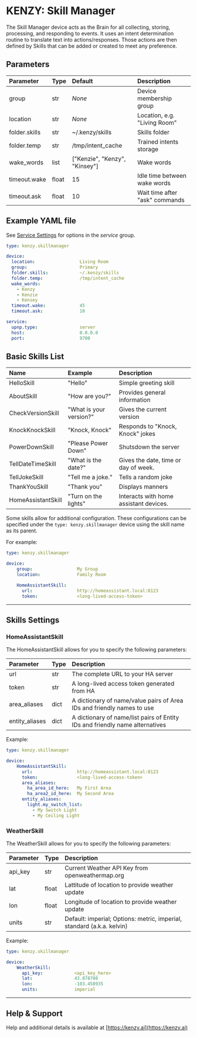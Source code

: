 # KENZY: Skill Manager

The Skill Manager device acts as the Brain for all collecting, storing, processing, and responding to events.  It uses an intent determination routine to translate text into actions/responses.  Those actions are then defined by Skills that can be added or created to meet any preference.

## Parameters
| Parameter           | Type    | Default                       | Description                       |
| :------------------ | :------ | :---------------------------- | :-------------------------------- |
| group               | str     | *None*                        | Device membership group           |
| location            | str     | *None*                        | Location, e.g. "Living Room"      |
| folder.skills       | str     | ~/.kenzy/skills               | Skills folder                     |
| folder.temp         | str     | /tmp/intent_cache             | Trained intents storage           |
| wake_words          | list    | ["Kenzie", "Kenzy", "Kinsey"] | Wake words                        |
| timeout.wake        | float   | 15                            | Idle time between wake words      |
| timeout.ask         | float   | 10                            | Wait time after "ask" commands    |

## Example YAML file

See [Service Settings](kenzy.containers.md) for options in the *service* group.
```yaml
type: kenzy.skillmanager

device: 
  location:                 Living Room
  group:                    Primary
  folder.skills:            ~/.kenzy/skills
  folder.temp:              /tmp/intent_cache
  wake_words:
    - Kenzy
    - Kenzie
    - Kensey
  timeout.wake:             45
  timeout.ask:              10

service:
  upnp.type:                server
  host:                     0.0.0.0
  port:                     9700
```

## Basic Skills List

| Name               | Example                 | Description                            |
| :----------------- | :---------------------- | :------------------------------------- |
| HelloSkill         | "Hello"                 | Simple greeting skill                  |
| AboutSkill         | "How are you?"          | Provides general information           |
| CheckVersionSkill  | "What is your version?" | Gives the current version              |
| KnockKnockSkill    | "Knock, Knock"          | Responds to "Knock, Knock" jokes       |
| PowerDownSkill     | "Please Power Down"     | Shutsdown the server                   |
| TellDateTimeSkill  | "What is the date?"     | Gives the date, time or day of week.   |
| TellJokeSkill      | "Tell me a joke."       | Tells a random joke                    |
| ThankYouSkill      | "Thank you"             | Displays manners                       |
| HomeAssistantSkill | "Turn on the lights"    | Interacts with home assistant devices. |

Some skills allow for additional configuration.  These configurations can be specified under the ```type: kenzy.skillmanager``` device using the skill name as its parent.

For example:
```yaml
type: kenzy.skillmanager

device:
    group:                 My Group
    location:              Family Room

    HomeAssistantSkill:
      url:                 http://homeassistant.local:8123
      token:               <long-lived-access-token>
```

-----

## Skills Settings

### HomeAssistantSkill

The HomeAssistantSkill allows for you to specify the following parameters:

| Parameter       | Type | Description                                                                  |
| :-------------- | :--- | :--------------------------------------------------------------------------- |
| url             | str  | The complete URL to your HA server                                           |
| token           | str  | A long-lived access token generated from HA                                  |
| area_aliases    | dict | A dictionary of name/value pairs of Area IDs and friendly names to use       |
| entity_aliases  | dict | A dictionary of name/list pairs of Entity IDs and friendly name alternatives |

Example:
```yaml
type: kenzy.skillmanager

device:
    HomeAssistantSkill:
      url:                 http://homeassistant.local:8123
      token:               <long-lived-access-token>
      area_aliases:
        ha_area_id_here:   My First Area
        ha_area2_id_here:  My Second Area
      entity_aliases:
        light.my_switch_list:
          - My Switch Light
          - My Ceiling Light
```

### WeatherSkill

The WeatherSkill allows for you to specify the following parameters:

| Parameter       | Type  | Description                                                                  |
| :-------------- | :---- | :--------------------------------------------------------------------------- |
| api_key         | str   | Current Weather API Key from openweathermap.org                              |
| lat             | float | Lattitude of location to provide weather update                              |
| lon             | float | Longitude of location to provide weather update                              |
| units           | str   | Default: imperial; Options:  metric, imperial, standard (a.k.a. kelvin)      |

Example:
```yaml
type: kenzy.skillmanager

device:
    WeatherSkill:
      api_key:            <api_key_here>
      lat:                43.878708
      lon:                -103.458935
      units:              imperial
```

-----

## Help &amp; Support
Help and additional details is available at [https://kenzy.ai](https://kenzy.ai)